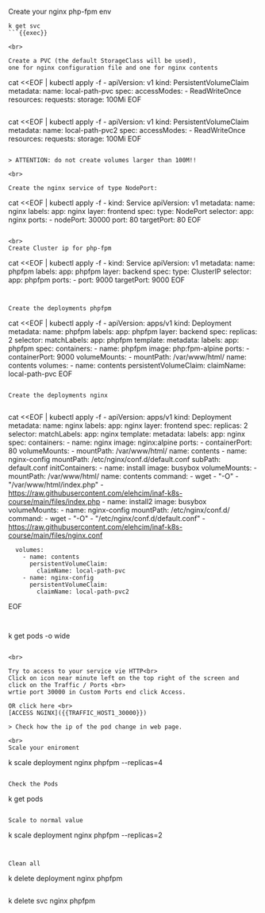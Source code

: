 
Create your nginx php-fpm env

```
k get svc
```{{exec}}

<br>

Create a PVC (the default StorageClass will be used),
one for nginx configuration file and one for nginx contents

```
cat <<EOF | kubectl apply -f -
apiVersion: v1
kind: PersistentVolumeClaim
metadata:
  name: local-path-pvc
spec:
  accessModes:
    - ReadWriteOnce
  resources:
    requests:
      storage: 100Mi
EOF
```{{exec}}

```
cat <<EOF | kubectl apply -f -
apiVersion: v1
kind: PersistentVolumeClaim
metadata:
  name: local-path-pvc2
spec:
  accessModes:
    - ReadWriteOnce
  resources:
    requests:
      storage: 100Mi
EOF
```{{exec}}

> ATTENTION: do not create volumes larger than 100M!!

<br>

Create the nginx service of type NodePort:

```
cat <<EOF | kubectl apply -f -
kind: Service 
apiVersion: v1 
metadata:
  name: nginx
  labels:
    app: nginx
    layer: frontend
spec:
  type: NodePort
  selector:
    app: nginx
  ports:
    - nodePort: 30000
      port: 80
      targetPort: 80
EOF
```{{exec}}

<br>
Create Cluster ip for php-fpm

```
cat <<EOF | kubectl apply -f -
kind: Service 
apiVersion: v1 
metadata:
  name: phpfpm
  labels:
    app: phpfpm
    layer: backend
spec:
  type: ClusterIP
  selector:
    app: phpfpm
  ports:
    - port: 9000
      targetPort: 9000
EOF
```{{exec}}


Create the deployments phpfpm

```
cat <<EOF | kubectl apply -f -
apiVersion: apps/v1
kind: Deployment
metadata:
  name: phpfpm
  labels:
    app: phpfpm
    layer: backend
spec:
  replicas: 2
  selector:
    matchLabels:
      app: phpfpm
  template:
    metadata:
      labels:
        app: phpfpm
    spec:
      containers:
        - name: phpfpm
          image: php:fpm-alpine
          ports:
            - containerPort: 9000
          volumeMounts:
            - mountPath: /var/www/html/
              name: contents
      volumes:
        - name: contents
          persistentVolumeClaim:
            claimName: local-path-pvc
EOF
```{{exec}}

Create the deployments nginx


```
cat <<EOF | kubectl apply -f -
apiVersion: apps/v1
kind: Deployment
metadata:
  name: nginx
  labels:
    app: nginx
    layer: frontend
spec:
  replicas: 2
  selector:
    matchLabels:
      app: nginx
  template:
    metadata:
      labels:
        app: nginx
    spec:
      containers:
      - name: nginx
        image: nginx:alpine
        ports:
          - containerPort: 80
        volumeMounts:
          - mountPath: /var/www/html/
            name: contents
          - name: nginx-config
            mountPath: /etc/nginx/conf.d/default.conf
            subPath: default.conf
      initContainers:
      - name: install
        image: busybox
        volumeMounts:
          - mountPath: /var/www/html/
            name: contents
        command:
        - wget
        - "-O"
        - "/var/www/html/index.php"
        - https://raw.githubusercontent.com/elehcim/inaf-k8s-course/main/files/index.php
      - name: install2
        image: busybox
        volumeMounts:
          - name: nginx-config
            mountPath: /etc/nginx/conf.d/
        command:
        - wget
        - "-O"
        - "/etc/nginx/conf.d/default.conf"
        - https://raw.githubusercontent.com/elehcim/inaf-k8s-course/main/files/nginx.conf
                
      volumes:
        - name: contents
          persistentVolumeClaim:
            claimName: local-path-pvc
        - name: nginx-config
          persistentVolumeClaim:
            claimName: local-path-pvc2
EOF
```{{exec}}


```
k get pods -o wide
```{{exec}}

<br>

Try to access to your service vie HTTP<br>
Click on icon near minute left on the top right of the screen and click on the Traffic / Ports <br>
wrtie port 30000 in Custom Ports end click Access.

OR click here <br>
[ACCESS NGINX]({{TRAFFIC_HOST1_30000}})

> Check how the ip of the pod change in web page.

<br>
Scale your eniroment

```
k scale deployment nginx phpfpm --replicas=4
```{{exec}}

Check the Pods

```
k get pods
```{{exec}}

Scale to normal value

```
k scale deployment nginx phpfpm --replicas=2
```{{exec}}


Clean all

```
k delete deployment nginx phpfpm
```{{exec}}

```
k delete svc nginx phpfpm
```{{exec}}
